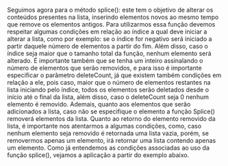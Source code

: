Seguimos agora para o método splice(): este tem o objetivo de alterar os conteúdos
presentes na lista, inserindo elementos novos ao mesmo tempo que remove os elementos
antigos. Para utilizarmos essa função devemos respeitar algumas condições em relação ao
índice a qual deve iniciar a alterar a lista, como por exemplo: se o índice for negativo será
iniciado a partir daquele número de elementos a partir do fim. Além disso, caso o índice
seja maior que o tamanho total da função, nenhum elemento será alterado.
É importante também que se tenha um inteiro assinalando o número de elementos
que serão removidos, e para isso é importante especificar o parâmetro deleteCount, já que
existem também condições em relação a ele, pois caso, maior que o número de elementos
restantes na lista iniciando pelo índice, todos os elementos serão deletados desde o início
até o final da lista, além disso, caso o deleteCount seja 0 nenhum elemento é removido.
Ademais, quanto aos elementos que serão adicionados a lista, caso não se especifique o
elemento a função Splice() removerá elementos da lista. Quanto ao retorno do elemento 
removido da lista, é importante nos atentarmos a algumas condições, como, caso nenhum
elemento seja removido é retornada uma lista vazia, porém, se removermos apenas um
elemento, irá retornar uma lista contendo apenas um elemento.
Como já entendemos as condições associadas ao uso da função splice(), vejamos a
aplicação a partir do exemplo abaixo.